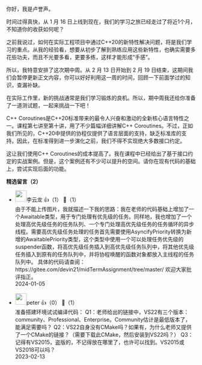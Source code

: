 你好，我是卢誉声。

时间过得真快，从 1 月 16 日上线到现在，我们的学习之旅已经走过了将近1个月，不知道你的收获如何呢？

之前我说过，如何在实际工程项目中通过C++20的新特性解决问题，将是我们学习的重点。从我的经验看，想要从初步了解到熟练应用这些新特性，也确实需要多花些功夫，而且不光要多看，更要多练，这样才能形成“手感”。

所以，我特意安排了这次期中周。从 2 月 13 日开始到 2 月 19 日结束，这期间我们会暂停更新正文内容，你可以好好利用这一周的时间，回顾一下前面学过的知识，查漏补缺。

在实际工作里，新的挑战通常是我们学习锻炼的良机。所以，期中周我还给你准备了一道测试题，一起来挑战一下吧！

C++ Coroutines是C++20标准带来的最令人兴奋和激动的全新核心语言特性之一。课程第七讲至第十讲，用了不少篇幅详细讲解C++ Coroutines。不过，正如我们所见的，C++20中提供的协程仅提供了语言层面的支持，缺乏标准库的支持。因此，在标准得到进一步演化之前，我们不得不实现绝大多数接口约定。

这让我们使用C++ Coroutines的成本提高了。我在课程中已经给出了基于接口约定的实战案例。但是，这个案例还有不少可以提升的空间。请你在现有代码的基础上，尝试实现后面的功能。
<div><strong>精选留言（2）</strong></div><ul>
<li><img src="https://static001.geekbang.org/account/avatar/00/30/db/86/51ec4c41.jpg" width="30px"><span>李云龙</span> 👍（1） 💬（1）<div>由于不能上传图片，我就描述一下我的思路：我在老师的代码基础上增加了一个Awaitable类型，用于专门处理有优先级的任务。同样地，我也增加了一个处理高优先级任务的任务队列、一个专门处理高优先级任务的任务循环的异步线程。需要高优先级任务处理的任务首先需要使用AsyncifyPriority转换为新增的AwaitablePriority类型，这个类型中使用一个可以处理任务优先级的suspender函数，将高优先级任务插入到高优先级任务队列中，将其他优先级任务插入到原有的任务队列中，并将协程唤醒的函数对象都放入主线程的任务队列中。
具体的代码请查阅：https:&#47;&#47;gitee.com&#47;devin21&#47;midTermAssignment&#47;tree&#47;master&#47;
欢迎大家批评指正。</div>2024-01-05</li><br/><li><img src="https://static001.geekbang.org/account/avatar/00/10/25/87/f3a69d1b.jpg" width="30px"><span>peter</span> 👍（0） 💬（1）<div>准备搭建环境试试编译代码：
Q1：老师给出的链接中，VS22有三个版本：community、Professional、Enterprise。Community估计是最低版本了，能满足需要吗？
Q2：VS22自身没有CMake吗？如果有，为什么老师又提供了一个CMake的链接？（需要下载此CMake，然后安装到VS22吗？）
Q3：记得有VS2015，盗版的，不记得放在哪里了，也许可以找到。VS2015或VS2018可以吗？</div>2023-02-13</li><br/>
</ul>